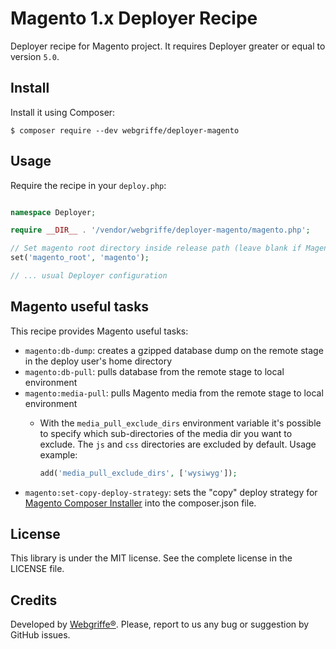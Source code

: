 Magento 1.x Deployer Recipe
===========================

Deployer recipe for Magento project. It requires Deployer greater or equal to version `5.0`.

Install
-------

Install it using Composer:

	$ composer require --dev webgriffe/deployer-magento
	
Usage
-----

Require the recipe in your `deploy.php`:

```php

namespace Deployer;

require __DIR__ . '/vendor/webgriffe/deployer-magento/magento.php';

// Set magento root directory inside release path (leave blank if Magento is in the root of the release path)
set('magento_root', 'magento');

// ... usual Deployer configuration
```

Magento useful tasks
--------------------

This recipe provides Magento useful tasks:

* `magento:db-dump`: creates a gzipped database dump on the remote stage in the deploy user's home directory
* `magento:db-pull`: pulls database from the remote stage to local environment
* `magento:media-pull`: pulls Magento media from the remote stage to local environment
  * With the `media_pull_exclude_dirs` environment variable it's possible to specify which sub-directories of the media dir you want to exclude. The `js` and `css` directories are excluded by default. Usage example:
    
    ```php
    add('media_pull_exclude_dirs', ['wysiwyg']);
    ```
* `magento:set-copy-deploy-strategy`: sets the "copy" deploy strategy for [Magento Composer Installer](https://github.com/Cotya/magento-composer-installer) into the composer.json file.

License
-------

This library is under the MIT license. See the complete license in the LICENSE file.

Credits
-------

Developed by [Webgriffe®](http://www.webgriffe.com/). Please, report to us any bug or suggestion by GitHub issues.
